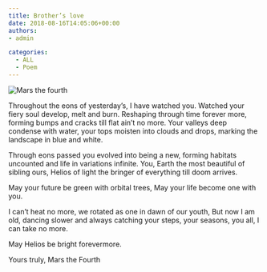 ```yaml
---
title: Brother’s love
date: 2018-08-16T14:05:06+00:00
authors:
- admin

categories:
  - ALL
  - Poem
---
```

![Mars the fourth](posts/marsthefourth.jpg "")

Throughout the eons of yesterday’s, I have watched you.
Watched your fiery soul develop, melt and burn.
Reshaping through time forever more, forming bumps and cracks till flat ain’t no more.
Your valleys deep condense with water, your tops moisten into clouds and drops, marking the landscape in blue and white.

Through eons passed you evolved into being a new,
forming habitats uncounted and life in variations infinite.
You, Earth the most beautiful of sibling ours,
Helios of light the bringer of everything till doom arrives.

May your future be green with orbital trees,
May your life become one with you.

I can’t heat no more, we rotated as one in dawn of our youth,
But now I am old, dancing slower and always catching your steps, your seasons, you all,
I can take no more.

May Helios be bright forevermore.


Yours truly,
Mars the Fourth
